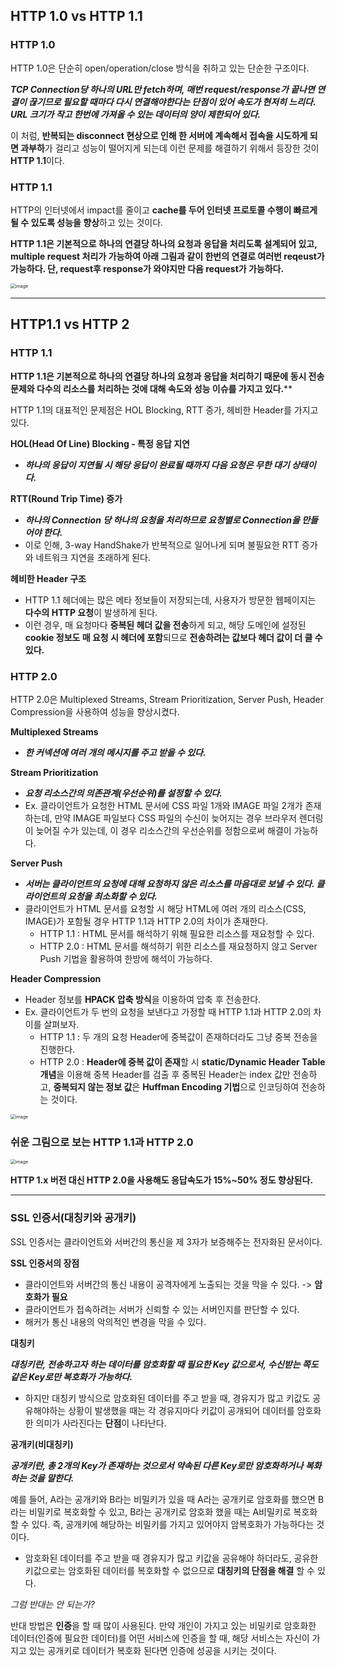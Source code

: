 ## HTTP 1.0 vs HTTP 1.1

### HTTP 1.0

HTTP 1.0은 단순히 open/operation/close 방식을 취하고 있는 단순한 구조이다.

***TCP Connection당 하나의 URL만 fetch하며, 매번 request/response가 끝나면 연결이 끊기므로 필요할 때마다 다시 연결해야한다는 단점이 있어 속도가 현저히 느리다. URL 크기가 작고 한번에 가져올 수 있는 데이터의 양이 제한되어 있다.***

이 처럼, **반복되는 disconnect 현상으로 인해 한 서버에 계속해서 접속을 시도하게 되면 과부하**가 걸리고 성능이 떨어지게 되는데 이런 문제를 해결하기 위해서 등장한 것이 **HTTP 1.1**이다.



### HTTP 1.1

HTTP의 인터넷에서 impact를 줄이고 **cache를 두어 인터넷 프로토콜 수행이 빠르게 될 수 있도록 성능을 향상**하고 있는 것이다.

**HTTP 1.1은 기본적으로 하나의 연결당 하나의 요청과 응답을 처리도록 설계되어 있고, multiple request 처리가 가능하여 아래 그림과 같이 한번의 연결로 여러번 reqeust가 가능하다. 단, request후 response가 와야지만 다음 request가 가능하다.**

<img src="https://user-images.githubusercontent.com/40616436/98549643-6fe08000-22de-11eb-839c-1f497c552637.png" alt="image" style="zoom:50%;" />

---

## HTTP1.1 vs HTTP 2

### HTTP 1.1

**HTTP 1.1은 기본적으로 하나의 연결당 하나의 요청과 응답을 처리하기 때문에 동시 전송 문제와 다수의 리소스를 처리하는 것에 대해 속도와 성능 이슈를 가지고 있다.****

HTTP 1.1의 대표적인 문제점은 HOL Blocking, RTT 증가, 헤비한 Header를 가지고 있다.

**HOL(Head Of Line) Blocking - 특정 응답 지연**

- ***하나의 응답이 지연될 시 해당 응답이 완료될 때까지 다음 요청은 무한 대기 상태이다.***

**RTT(Round Trip Time) 증가**

- ***하나의 Connection 당 하나의 요청을 처리하므로 요청별로 Connection을 만들어야 한다.***
- 이로 인해, 3-way HandShake가 반복적으로 일어나게 되며 불필요한 RTT 증가와 네트워크 지연을 초래하게 된다.

**헤비한 Header 구조**

- HTTP 1.1 헤더에는 많은 메타 정보들이 저장되는데, 사용자가 방문한 웹페이지는 **다수의 HTTP 요청**이 발생하게 된다.
- 이런 경우, 매 요청마다 **중복된 헤더 값을 전송**하게 되고, 해당 도메인에 설정된 **cookie 정보도 매 요청 시 헤더에 포함**되므로 **전송하려는 값보다 헤더 값이 더 클 수 있다.**



### HTTP 2.0

HTTP 2.0은 Multiplexed Streams, Stream Prioritization, Server Push, Header Compression을 사용하여 성능을 향상시켰다.

**Multiplexed Streams**

- ***한 커넥션에 여러 개의 메시지를 주고 받을 수 있다.***

**Stream Prioritization**

- ***요청 리소스간의 의존관계(우선순위)를 설정할 수 있다.***
- Ex. 클라이언트가 요청한 HTML 문서에 CSS 파일 1개와 IMAGE 파일 2개가 존재하는데, 만약 IMAGE 파일보다 CSS 파일의 수신이 늦어지는 경우 브라우저 렌더링이 늦어질 수가 있는데, 이 경우 리소스간의 우선순위를 정함으로써 해결이 가능하다.

**Server Push**

- ***서버는 클라이언트의 요청에 대해 요청하지 않은 리소스를 마음대로 보낼 수 있다. 클라이언트의 요청을 최소화할 수 있다.***
- 클라이언트가 HTML 문서를 요청할 시 해당 HTML에 여러 개의 리소스(CSS, IMAGE)가 포함될 경우 HTTP 1.1과 HTTP 2.0의 차이가 존재한다.
  - HTTP 1.1 : HTML 문서를 해석하기 위해 필요한 리소스를 재요청할 수 있다.
  - HTTP 2.0 : HTML 문서를 해석하기 위한 리소스를 재요청하지 않고 Server Push 기법을 활용하여 한방에 해석이 가능하다.

**Header Compression**

- Header 정보를 **HPACK 압축 방식**을 이용하여 압축 후 전송한다.
- Ex. 클라이언트가 두 번의 요청을 보낸다고 가정할 때 HTTP 1.1과 HTTP 2.0의 차이를 살펴보자.
  - HTTP 1.1 : 두 개의 요청 Header에 중복값이 존재하더라도 그냥 중복 전송을 진행한다.
  - HTTP 2.0 : **Header에 중복 값이 존재**할 시 **static/Dynamic Header Table 개념**을 이용해 중복 Header를 검출 후 중복된 Header는 index 값만 전송하고, **중복되지 않는 정보 값**은 **Huffman Encoding 기법**으로 인코딩하여 전송하는 것이다.

<img src="https://user-images.githubusercontent.com/40616436/98551542-c484fa80-22e0-11eb-9ee2-c76d410d4a1c.png" alt="image" style="zoom:50%;" />

### 쉬운 그림으로 보는 HTTP 1.1과 HTTP 2.0

<img src="https://user-images.githubusercontent.com/40616436/98551640-e41c2300-22e0-11eb-808c-fb594a1d3957.png" alt="image" style="zoom:50%;" />

**HTTP 1.x 버전 대신 HTTP 2.0을 사용해도 응답속도가 15%~50% 정도 향상된다.**

---

### SSL 인증서(대칭키와 공개키)

SSL 인증서는 클라이언트와 서버간의 통신을 제 3자가 보증해주는 전자화된 문서이다.

**SSL 인증서의 장점**

- 클라이언트와 서버간의 통신 내용이 공격자에게 노출되는 것을 막을 수 있다. -> **암호화가 필요**
- 클라이언트가 접속하려는 서버가 신뢰할 수 있는 서버인지를 판단할 수 있다.
- 해커가 통신 내용의 악의적인 변경을 막을 수 있다.

**대칭키**

***대칭키란, 전송하고자 하는 데이터를 암호화할 때 필요한 Key 값으로서, 수신받는 쪽도 같은 Key로만 복호화가 가능하다.***

- 하지만 대칭키 방식으로 암호화된 데이터를 주고 받을 때, 경유지가 많고 키값도 공유해야하는 상황이 발생했을 때는 각 경유지마다 키값이 공개되어 데이터를 암호화한 의미가 사라진다는 **단점**이 나타난다.

**공개키(비대칭키)**

***공개키란, 총 2개의 Key가 존재하는 것으로서 약속된 다른 Key로만 암호화하거나 복화하는 것을 말한다.*** 

예를 들어, A라는 공개키와 B라는 비밀키가 있을 때 A라는 공개키로 암호화를 했으면 B라는 비밀키로 복호화할 수 있고, B라는 공개키로 암호화 했을 때는 A비밀키로 복호화할 수 있다. 즉, 공개키에 해당하는 비밀키를 가지고 있어야지 암복호화가 가능하다는 것이다.

- 암호화된 데이터를 주고 받을 때 경유지가 많고 키값을 공유해야 하더라도, 공유한 키값으로는 암호화된 데이터를 복호화할 수 없으므로 **대칭키의 단점을 해결** 할 수 있다.

*그럼 반대는 안 되는가?*

반대 방법은 **인증**을 할 때 많이 사용된다. 만약 개인이 가지고 있는 비밀키로 암호화한 데이터(인증에 필요한 데이터)를 어떤 서비스에 인증을 할 때, 해당 서비스는 자신이 가지고 있는 공개키로 데이터가 복호화 된다면 인증에 성공을 시키는 것이다.





